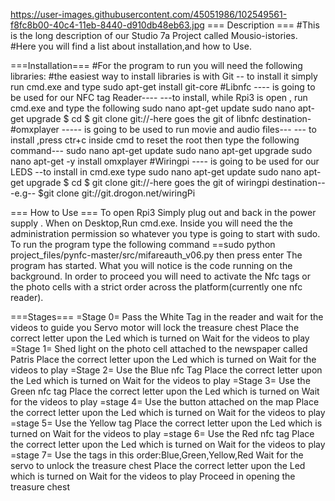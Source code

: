https://user-images.githubusercontent.com/45051986/102549561-f8fc8b00-40c4-11eb-8440-d910db48eb63.jpg
=== Description ===
#This is the long description of our Studio 7a Project called Mousio-istories.
#Here you will find a list about installation,and how to Use.

===Installation===
#For the program to run you will need the following libraries:
#the easiest way to install libraries is with Git
-- to install it simply run cmd.exe and type sudo apt-get install git-core
#Libnfc ---- is going to be used for our NFC tag Reader----
---to install, while Rpi3 is open , run cmd.exe and type the following
sudo nano apt-get update
sudo nano apt-get upgrade
$ cd
$ git clone git://-here goes the git of libnfc destination-
#omxplayer ----- is going to be used to run movie and audio files---
--- to install ,press ctr+c inside cmd to reset the root then type the following command---
sudo nano apt-get update
sudo nano apt-get upgrade
sudo nano apt-get -y install omxplayer
#Wiringpi ---- is going to be used for our LEDS
--to install in cmd.exe type
sudo nano apt-get update
sudo nano apt-get upgrade
$ cd
$ git clone git://-here goes the git of wiringpi destination---e.g-- $git clone git://git.drogon.net/wiringPi

=== How to Use  ===
To open Rpi3 Simply plug out and back in the power supply .
When on Desktop,Run cmd.exe.
Inside you will need the the administration permission so whatever you type is going to start with sudo.
To run the program type the following command
==sudo python project_files/pynfc-master/src/mifareauth_v06.py  then press enter
The program has started.
What you will notice is the code running on the background.
In order to proceed you will need to activate the Nfc tags or the photo cells with a strict order across the platform(currently one nfc reader).

===Stages===
=Stage 0=
Pass the White Tag in the reader and wait for the videos to guide you
Servo motor will lock the treasure chest
Place the correct letter upon the Led which is turned on
Wait for the videos to play
=Stage 1=
Shed light on the photo cell attached to the newspaper called Patris
Place the correct letter upon the Led which is turned on
Wait for the videos to play
=Stage 2=
Use the Blue nfc Tag
Place the correct letter upon the Led which is turned on
Wait for the videos to play
=Stage 3=
Use the Green nfc tag
Place the correct letter upon the Led which is turned on
Wait for the videos to play
=stage 4=
Use the button attached on the map
Place the correct letter upon the Led which is turned on
Wait for the videos to play
=stage 5=
Use the Yellow tag
Place the correct letter upon the Led which is turned on
Wait for the videos to play
=stage 6=
Use the Red nfc tag
Place the correct letter upon the Led which is turned on
Wait for the videos to play
=stage 7=
Use the tags in this order:Blue,Green,Yellow,Red
Wait for the servo to unlock the treasure chest
Place the correct letter upon the Led which is turned on
Wait for the videos to play
Proceed in opening the treasure chest







